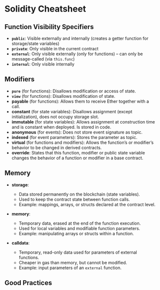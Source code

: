 # Solidity Cheatsheet

## Function Visibility Specifiers

- **`public`**: Visible externally and internally (creates a getter function for storage/state variables)
- **`private`**: Only visible in the current contract
- **`external`**: Only visible externally (only for functions) – can only be message-called (via `this.func`)
- **`internal`**: Only visible internally

## Modifiers

- **`pure`** (for functions): Disallows modification or access of state.
- **`view`** (for functions): Disallows modification of state.
- **payable** (for functions): Allows them to receive Ether together with a call.
- **constant** (for state variables): Disallows assignment (except initialization), does not occupy storage slot.
- **immutable** (for state variables): Allows assignment at construction time and is constant when deployed. Is stored in code.
- **anonymous** (for events): Does not store event signature as topic.
- **indexed** (for event parameters): Stores the parameter as topic.
- **virtual** (for functions and modifiers): Allows the function’s or modifier’s behavior to be changed in derived contracts.
- **override**: States that this function, modifier or public state variable changes the behavior of a function or modifier in a base contract.

## Memory
- **storage**:
  - Data stored permanently on the blockchain (state variables).
  - Used to keep the contract state between function calls.
  - Example: mappings, arrays, or structs declared at the contract level.

- **memory**:
  - Temporary data, erased at the end of the function execution.
  - Used for local variables and modifiable function parameters.
  - Example: manipulating arrays or structs within a function.

- **calldata**:
  - Temporary, read-only data used for parameters of external functions.
  - Cheaper in gas than memory, but cannot be modified.
  - Example: input parameters of an `external` function.


## Good Practices

